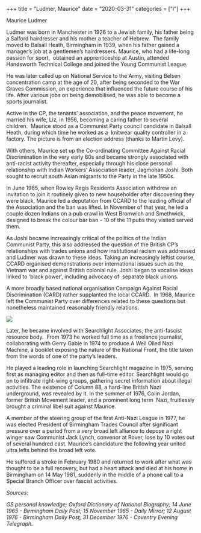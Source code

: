 +++
title = "Ludmer, Maurice"
date = "2020-03-31"
categories = ["l"]
+++

Maurice Ludmer

Ludmer was born in Manchester in 1926 to a Jewish family, his father being a Salford hairdresser and his mother a teacher of Hebrew.  The family moved to Balsall Heath, Birmingham in 1939, when his father gained a manager’s job at a gentlemen’s hairdressers. Maurice, who had a life-long passion for sport,  obtained an apprenticeship at Austin, attended Handsworth Technical College and joined the Young Communist League. 

He was later called up on National Service to the Army, visiting Belsen concentration camp at the age of 20, after being seconded to the War Graves Commission, an experience that influenced the future course of his life. After various jobs on being demobilised, he was able to become a sports journalist.

Active in the CP, the tenants' association, and the peace movement, he married his wife, Liz, in 1956, becoming a caring father to several children.  Maurice stood as a Communist Party council candidate in Balsall Heath, during which time he worked as a  knitwear quality controller in a factory. The picture is from an election address (thanks to Martin Levy).

With others, Maurice set up the Co-ordinating Committee Against Racial Discrimination in the very early 60s and became strongly associated with anti-racist activity thereafter, especially through his close personal relationship with Indian Workers’ Association leader, Jagmohan Joshi. Both sought to recruit south Asian migrants to the Party in the late 1950s. 

In June 1965, when Rowley Regis Residents Association withdrew an invitation to join it routinely given to new householder after discovering they were black, Maurice led a deputation from CCARD to the leading official of the Association and the ban was lifted. In November of that year, he led a couple dozen Indians on a pub crawl in West Bromwich and Smethwick, designed to break the colour bar ban - 10 of the 11 pubs they visited served them.  

As Joshi became increasingly critical of the politics of the Indian Communist Party, this also addressed the question of the British CP’s relationships with trades unions and how institutional racism was addressed and Ludmer was drawn to these ideas. Taking an increasingly leftist course, CCARD organised demonstrations over international issues such as the Vietnam war and against British colonial rule. Joshi began to vocalise ideas linked to ‘black power’, including advocacy of  separate black unions. 

  
A more broadly based national organisation Campaign Against Racial Discrimination (CARD) rather supplanted the local CCARD.  In 1968, Maurice left the Communist Party over differences related to these questions but nonetheless maintained reasonably friendly relations. 

![](https://grahamstevenson.me.uk/wp-content/uploads/2020/03/085F4A50-BAD9-44A6-AF7B-2BF1A58AD496.jpeg)

Later, he became involved with Searchlight Associates, the anti-fascist resource body.  From 1973 he worked full time as a freelance journalist, collaborating with Gerry Gable in 1974 to produce A Well Oiled Nazi Machine, a booklet exposing the nature of the National Front, the title taken from the words of one of the party’s leaders. 

He played a leading role in launching Searchlight magazine in 1975, serving first as managing editor and then as full-time editor. Searchlight would go on to infiltrate right-wing groups, gathering secret information about illegal activities. The existence of Column 88, a hard-line British Nazi underground, was revealed by it. In the summer of 1976, Colin Jordan, former British Movement leader, and a prominent long term  Nazi, fruitlessly brought a criminal libel suit against Maurice.

A member of the steering group of the first Anti-Nazi League in 1977, he was elected President of Birmingham Trades Council after significant pressure over a period from a very broad left alliance to depose a right winger saw Communist Jack Lynch, convenor at Rover, lose by 10 votes out of several hundred cast. Maurice’s candidature the following year united ultra lefts behind the broad left vote.

He suffered a stroke in February 1980 and returned to work after what was thought to be a full recovery, but had a heart attack and died at his home in Birmingham on 14 May 1981, suddenly in the middle of a phone call to a Special Branch Officer over fascist activities.  

_Sources:_

_GS personal knowledge; Oxford Dictionary of National Biography; 14 June 1965 - Birmingham Daily Post; 15 November 1965 - Daily Mirror; 12 August 1976 - Birmingham Daily Post; 31 December 1976 - Coventry Evening Telegraph._
